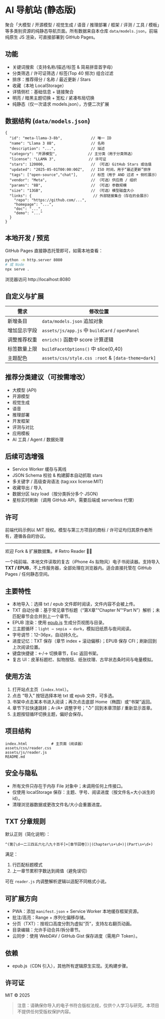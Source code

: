 # AI 导航站 (静态版)

聚合「大模型 / 开源模型 / 视觉生成 / 语音 / 推理部署 / 框架 / 评测 / 工具 / 模板」等多类别资源的纯静态导航页面。所有数据来自本仓库 `data/models.json`，前端纯原生 JS 渲染，可直接部署到 GitHub Pages。

## 功能
* 关键词搜索（支持名称/描述/标签 & 简易拼音首字母）
* 分类筛选 / 许可证筛选 / 标签(Top 40 频次) 组合过滤
* 排序：推荐得分 / 名称 / 最近更新 / Stars
* 收藏（本地 LocalStorage）
* 详情侧栏：基础信息 + 链接聚合
* 明亮 / 暗黑主题切换 + 宽松 / 紧凑布局切换
* 纯静态（仅一次请求 models.json），方便二次扩展

## 数据结构 (`data/models.json`)
```jsonc
{
  "id": "meta-llama-3-8b",             // 唯一 ID
  "name": "Llama 3 8B",                // 名称
  "description": "...",                // 描述
  "category": "开源模型",              // 主分类（用于分类筛选）
  "license": "LLAMA 3",               // 许可证
  "stars": 120000,                     // （可选）GitHub Stars 或估值
  "updated": "2025-05-01T00:00:00Z",   // ISO 时间，用于“最近更新”排序
  "tags": ["open-source","chat"],      // 标签（用于 AND 过滤 + 侧栏展示）
  "vendor": "Meta",                    // （可选）供应商 / 组织
  "params": "8B",                      // （可选）参数规模
  "size": "13GB",                      // （可选）模型磁盘大小
  "links": {                            // 外部链接集合（存在的会展示）
    "repo": "https://github.com/...",
    "homepage": "...",
    "doc": "...",
    "demo": "..."
  }
}
```

## 本地开发 / 预览
GitHub Pages 直接静态托管即可，如需本地查看：
```bash
python -m http.server 8080
# 或 Node
npx serve .
```
浏览器访问 http://localhost:8080

## 自定义与扩展
| 需求 | 修改位置 |
| ---- | -------- |
| 新增条目 | `data/models.json` 追加对象 |
| 增加显示字段 | `assets/js/app.js` 中 `buildCard` / `openPanel` |
| 调整推荐权重 | `enrich()` 函数中 score 计算逻辑 |
| 标签数量上限 | `buildFacetOptions()` 中 slice(0,40) |
| 主题配色 | `assets/css/style.css :root` & `[data-theme=dark]` |

## 推荐分类建议（可按需增改）
* 大模型 (API)
* 开源模型
* 视觉生成
* 语音
* 推理部署
* 开发框架
* 评测与对比
* 应用模板
* AI 工具 / Agent / 数据处理

## 后续可选增强
* Service Worker 缓存与离线
* JSON Schema 校验 & 构建脚本自动抓取 stars
* 多关键字 / 高级查询语法 (tag:xxx license:MIT)
* 收藏导出 / 导入
* 数据分区 lazy load（按分类拆分多个 JSON）
* 星标实时刷新（调用 GitHub API，需要后端或 serverless 代理）

## 许可
前端代码示例以 MIT 授权。模型与第三方项目的商标 / 许可证均归其原作者所有，遵循各自的协议。

---
欢迎 Fork & 扩展数据集。# Retro Reader 📱📖

一个纯前端、本地文件读取的复古（iPhone 4s 拟物风）电子书阅读器。支持导入 **TXT / EPUB**，不上传服务器，全部处理在浏览器内。适合直接托管在 GitHub Pages / 任何静态空间。

## 主要特性
- 本地导入：选择 txt / epub 文件即时阅读，文件内容不会被上传。
- TXT 自动分章：基于常见章节标题（“第X章”“Chapter N”“Part N”）解析；未匹配章节会合并到上一个章节。
- EPUB 渲染：使用 [epub.js](https://github.com/futurepress/epub.js) 生成分页视图与目录。
- 三主题循环：`light → sepia → dark`，模拟旧纸质与夜间阅读。
- 字号调节：12–36px，自动持久化。
- 进度记忆：TXT 保存（章节 index + 滚动偏移）；EPUB 保存 CFI；刷新回到上次阅读位置。
- 键盘快捷键：←/→ 切换章节，Esc 返回书架。
- 复古 UI：皮革标题栏、拟物按钮、纸张纹理、古早状态条时间与电量模拟。

## 使用方法
1. 打开站点主页（`index.html`）。
2. 点击 “导入” 按钮选择本地 txt 或 epub 文件，可多选。
3. 书架中点击某本书进入阅读；再次点击底部 Home（椭圆）或“书架”返回。
4. 章节下拉快速跳转；A-/A+ 调整字号；“↺” 回到本章顶部 / 重新显示首章。
5. 主题按钮循环切换主题，偏好会保存。

## 项目结构
```
index.html           # 主页面（阅读器）
assets/css/reader.css
assets/js/reader.js
README.md
```

## 安全与隐私
- 所有文件只存在于内存 File 对象中；未调用任何上传接口。
- 仅使用 localStorage 保存：主题、字号、阅读进度（按文件名+大小派生的 id）。
- 清理浏览器数据或更改文件名/大小会重置进度。

## TXT 分章规则
默认正则（简化说明）：
```
^(第[\d一二三四五六七八九十百千]+[章节回卷])|(Chapter\s+\d+)|(Part\s+\d+)
```
满足：
1. 行匹配标题模式
2. 上一章节累积字数达到阈值（避免误切）

可在 `reader.js` 内调整解析逻辑以适配不同格式小说。

## 可扩展方向
- PWA：添加 `manifest.json` + Service Worker 本地缓存框架资源。
- 批注/高亮：Range + 序列化偏移存储。
- 分页（TXT）：按视口高度分割为虚拟“页”，支持左右翻页动画。
- 目录编辑：允许手动合并/拆分章节。
- 云同步：使用 WebDAV / GitHub Gist 保存进度（需用户 Token）。

## 依赖
- epub.js（CDN 引入），其他所有逻辑原生实现。无构建步骤。

## 许可证
MIT © 2025

> 注意：请确保你导入的电子书符合版权法规，仅供个人学习与研究。本项目不提供任何受版权保护内容。 
